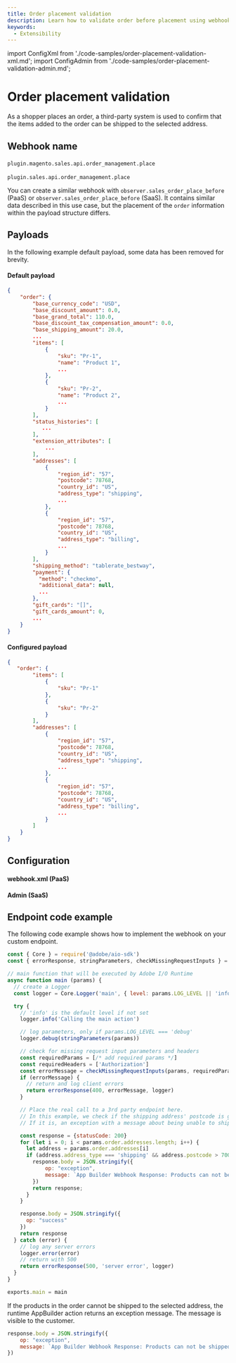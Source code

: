 ```yaml
---
title: Order placement validation
description: Learn how to validate order before placement using webhooks in Adobe Commerce.
keywords:
  - Extensibility
---
```


import ConfigXml from './code-samples/order-placement-validation-xml.md';
import ConfigAdmin from './code-samples/order-placement-validation-admin.md';

# Order placement validation

As a shopper places an order, a third-party system is used to confirm that the items added to the order can be shipped to the selected address.

## Webhook name

&#8203;<Edition name="paas" /> `plugin.magento.sales.api.order_management.place`

&#8203;<Edition name="saas" /> `plugin.sales.api.order_management.place`

<InlineAlert variant="info" slots="text" />

You can create a similar webhook with `observer.sales_order_place_before` (PaaS) or `observer.sales_order_place_before` (SaaS). It contains similar data described in this use case, but the placement of the `order` information within the payload structure differs.

## Payloads

In the following example default payload, some data has been removed for brevity.

<CodeBlock slots="heading, code" repeat="2" languages="JSON, JSON" />

#### Default payload

```json
{
    "order": {
        "base_currency_code": "USD",
        "base_discount_amount": 0.0,
        "base_grand_total": 110.0,
        "base_discount_tax_compensation_amount": 0.0,
        "base_shipping_amount": 20.0,
        ...
        "items": [
            {
                "sku": "Pr-1",
                "name": "Product 1",
                ...
            },
            {
                "sku": "Pr-2",
                "name": "Product 2",
                ...
            }
        ],
        "status_histories": [
           ...
        ],
        "extension_attributes": [
            ...
        ],
        "addresses": [
            {
                "region_id": "57",
                "postcode": 78768,
                "country_id": "US",
                "address_type": "shipping",
                ...
            },
            {
                "region_id": "57",
                "postcode": 78768,
                "country_id": "US",
                "address_type": "billing",
                ...
            }
        ],
        "shipping_method": "tablerate_bestway", 
        "payment": {
          "method": "checkmo", 
          "additional_data": null,
          ...
        },
        "gift_cards": "[]",
        "gift_cards_amount": 0,
        ...
    }
}
```

#### Configured payload

```json
{
   "order": {
        "items": [
            {
                "sku": "Pr-1"
            },
            {
                "sku": "Pr-2"
            }
        ],
        "addresses": [
            {
                "region_id": "57",
                "postcode": 78768,
                "country_id": "US",
                "address_type": "shipping",
                ...
            },
            {
                "region_id": "57",
                "postcode": 78768,
                "country_id": "US",
                "address_type": "billing",
                ...
            }
        ]
    }
}
```

## Configuration

<TabsBlock orientation="horizontal" slots="heading, content" theme="light" repeat="2" />

#### webhook.xml (PaaS)

<ConfigXml/>

#### Admin (SaaS)

<ConfigAdmin/>

## Endpoint code example

The following code example shows how to implement the webhook on your custom endpoint.

```js
const { Core } = require('@adobe/aio-sdk')
const { errorResponse, stringParameters, checkMissingRequestInputs } = require('../utils')

// main function that will be executed by Adobe I/O Runtime
async function main (params) {
  // create a Logger
  const logger = Core.Logger('main', { level: params.LOG_LEVEL || 'info' })

  try {
    // 'info' is the default level if not set
    logger.info('Calling the main action')

    // log parameters, only if params.LOG_LEVEL === 'debug'
    logger.debug(stringParameters(params))

    // check for missing request input parameters and headers
    const requiredParams = [/* add required params */]
    const requiredHeaders = ['Authorization']
    const errorMessage = checkMissingRequestInputs(params, requiredParams, requiredHeaders)
    if (errorMessage) {
      // return and log client errors
      return errorResponse(400, errorMessage, logger)
    }

    // Place the real call to a 3rd party endpoint here.
    // In this example, we check if the shipping address' postcode is greater than 70000.
    // If it is, an exception with a message about being unable to ship is thrown.

    const response = {statusCode: 200}
    for (let i = 0; i < params.order.addresses.length; i++) {
      let address = params.order.addresses[i]
      if (address.address_type === 'shipping' && address.postcode > 70000) {
        response.body = JSON.stringify({
            op: "exception",
            message: `App Builder Webhook Response: Products can not be shipped to postcode "${address.postcode}"`
        })
        return response;
      }
    }

    response.body = JSON.stringify({
      op: "success"
    })
    return response
  } catch (error) {
    // log any server errors
    logger.error(error)
    // return with 500
    return errorResponse(500, 'server error', logger)
  }
}

exports.main = main
```

If the products in the order cannot be shipped to the selected address, the runtime AppBuilder action returns an exception message. The message is visible to the customer.

```js
response.body = JSON.stringify({
    op: "exception",
    message: `App Builder Webhook Response: Products can not be shipped to postcode "${address.postcode}"`
})
```
